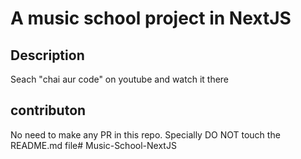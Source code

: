 # A music school project in NextJS

## Description
Seach "chai aur code" on youtube and watch it there

## contributon
No need to make any PR in this repo. Specially DO NOT touch the README.md file#   M u s i c - S c h o o l - N e x t J S  
 